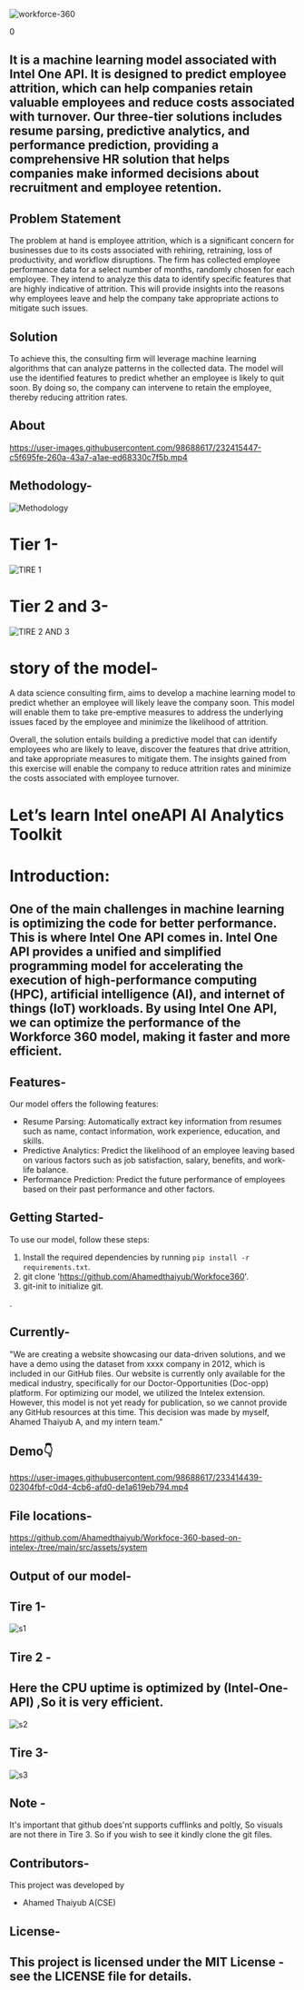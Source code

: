 

![workforce-360](https://github.com/Ahamedthaiyub/Workfoce360/blob/main/Screenshot%20(266).png?raw=true)

0

It is a machine learning model associated with Intel One API. It is designed to predict employee attrition, which can help companies retain valuable employees and reduce costs associated with turnover. Our three-tier solutions includes resume parsing, predictive analytics, and performance prediction, providing a comprehensive HR solution that helps companies make informed decisions about recruitment and employee retention.
-
## Problem Statement

The problem at hand is employee attrition, which is a significant concern for businesses due to its costs associated with rehiring, retraining, loss of productivity, and workflow disruptions. The firm has collected employee performance data for a select number of months, randomly chosen for each employee. They intend to analyze this data to identify specific features that are highly indicative of attrition. This will provide insights into the reasons why employees leave and help the company take appropriate actions to mitigate such issues.


## Solution 
To achieve this, the consulting firm will leverage machine learning algorithms that can analyze patterns in the collected data. The model will use the identified features to predict whether an employee is likely to quit soon. By doing so, the company can intervene to retain the employee, thereby reducing attrition rates.

## About
https://user-images.githubusercontent.com/98688617/232415447-c5f695fe-260a-43a7-a1ae-ed68330c7f5b.mp4

## Methodology-
![Methodology](https://github.com/Ahamedthaiyub/Workfoce360/blob/main/Screenshot%20(267).png?raw=true)

# Tier 1-

![TIRE 1](https://github.com/Ahamedthaiyub/Workfoce360/blob/main/objects/Screenshot%20(252).png?raw=true)

# Tier 2 and 3-

![TIRE 2 AND 3](https://github.com/Ahamedthaiyub/Workfoce360/blob/main/objects/Screenshot%20(251).png?raw=true)


# story of the model-

 A data science consulting firm, aims to develop a machine learning model to predict whether an employee will likely leave the company soon. This model will enable them to take pre-emptive measures to address the underlying issues faced by the employee and minimize the likelihood of attrition.



Overall, the solution entails building a predictive model that can identify employees who are likely to leave, discover the features that drive attrition, and take appropriate measures to mitigate them. The insights gained from this exercise will enable the company to reduce attrition rates and minimize the costs associated with employee turnover.

# Let’s learn Intel oneAPI AI Analytics Toolkit​
# Introduction:

One of the main challenges in machine learning is optimizing the code for better performance. This is where Intel One API comes in. Intel One API provides a unified and simplified programming model for accelerating the execution of high-performance computing (HPC), artificial intelligence (AI), and internet of things (IoT) workloads. By using Intel One API, we can optimize the performance of the Workforce 360 model, making it faster and more efficient.
-


## Features-

Our model offers the following features:

- Resume Parsing: Automatically extract key information from resumes such as name, contact information, work experience, education, and skills.
- Predictive Analytics: Predict the likelihood of an employee leaving based on various factors such as job satisfaction, salary, benefits, and work-life balance.
- Performance Prediction: Predict the future performance of employees based on their past performance and other factors.

## Getting Started-

To use our model, follow these steps:

1. Install the required dependencies by running `pip install -r requirements.txt`.
2. git clone 'https://github.com/Ahamedthaiyub/Workfoce360'.
3. git-init to initialize git.


.





## Currently-
"We are creating a website showcasing our data-driven solutions, and we have a demo using the dataset from xxxx company in 2012, which is included in our GitHub files. Our website is currently only available for the medical industry, specifically for our Doctor-Opportunities (Doc-opp) platform. For optimizing our model, we utilized the Intelex extension. However, this model is not yet ready for publication, so we cannot provide any GitHub resources at this time. This decision was made by myself, Ahamed Thaiyub A, and my intern team."
## Demo👇



https://user-images.githubusercontent.com/98688617/233414439-02304fbf-c0d4-4cb6-afd0-de1a619eb794.mp4


## File locations-


https://github.com/Ahamedthaiyub/Workfoce-360-based-on-intelex-/tree/main/src/assets/system

## Output of our model-
## Tire 1-
![s1](https://github.com/Ahamedthaiyub/Workfoce360/blob/main/objects/Screenshot%20(258).png?raw=true)
## Tire 2 -
## Here the CPU uptime is optimized by (Intel-One-API) ,So it is very efficient.

![s2](https://github.com/Ahamedthaiyub/Workfoce360/blob/main/objects/Screenshot%20(257).png?raw=true)
## Tire 3-
![s3](https://github.com/Ahamedthaiyub/Workfoce360/blob/main/objects/Screenshot%20(256).png?raw=true)

## Note -
It's important that github does'nt supports cufflinks and poltly, So visuals are not there in  Tire 3. So if you wish to see it kindly clone the git files.

## Contributors-

This project was developed by 

- Ahamed Thaiyub A(CSE)


## License-

This project is licensed under the MIT License - see the LICENSE file for details.
---------------------------------------------------------------------------------------------------------------------------------------------------
